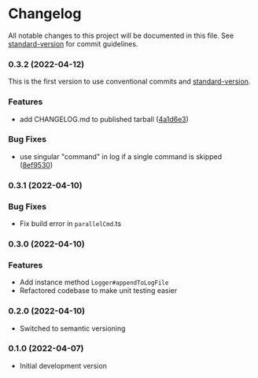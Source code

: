 # Changelog

All notable changes to this project will be documented in this file. See [standard-version](https://github.com/conventional-changelog/standard-version) for commit guidelines.

### 0.3.2 (2022-04-12)
This is the first version to use conventional commits and [standard-version](https://github.com/conventional-changelog/standard-version).


### Features

* add CHANGELOG.md to published tarball ([4a1d6e3](https://git.savolainen.io/joni/parallel-cmd/commit/4a1d6e34d19a3162e26c8f150cfcce9303c5e6b0))


### Bug Fixes

* use singular "command" in log if a single command is skipped ([8ef9530](https://git.savolainen.io/joni/parallel-cmd/commit/8ef953040bfd10126c87544e1a39346317cc7854))

### 0.3.1 (2022-04-10)


### Bug Fixes

* Fix build error in `parallelCmd`.ts

### 0.3.0 (2022-04-10)


### Features

* Add instance method `Logger#appendToLogFile`
* Refactored codebase to make unit testing easier

### 0.2.0 (2022-04-10)
- Switched to semantic versioning

### 0.1.0 (2022-04-07)
- Initial development version